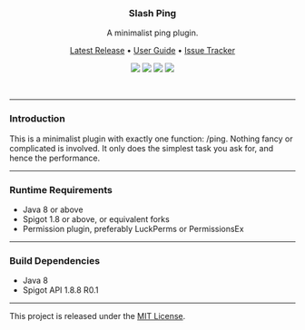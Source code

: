 <br>
<h3 align="center">Slash Ping</h3>
<p align="center">A minimalist ping plugin.</p>

<p align="center">
    <a href="https://github.com/denniemok/Slash-Ping/releases">Latest Release</a> •
    <a href="https://github.com/denniemok/Slash-Ping/wiki">User Guide</a> •
    <a href="https://github.com/denniemok/Slash-Ping/issues">Issue Tracker</a>
</p>

<p align="center">
    <img src="https://img.shields.io/badge/Version-1.0.3-green"> <img src="https://img.shields.io/badge/Spigot-1.8+-lightgrey"> <img src="https://img.shields.io/badge/License-MIT-blue"> <img src="https://img.shields.io/badge/Language-Java-yellow">
</p><br>

<hr>

### Introduction
This is a minimalist plugin with exactly one function: /ping. Nothing fancy or complicated is involved. It only does the simplest task you ask for, and hence the performance. <br>

<hr>

### Runtime Requirements
- Java 8 or above
- Spigot 1.8 or above, or equivalent forks
- Permission plugin, preferably LuckPerms or PermissionsEx <br>

<hr>

### Build Dependencies
- Java 8
- Spigot API 1.8.8 R0.1 <br>

<hr>

This project is released under the [MIT License](https://opensource.org/license/mit/).

